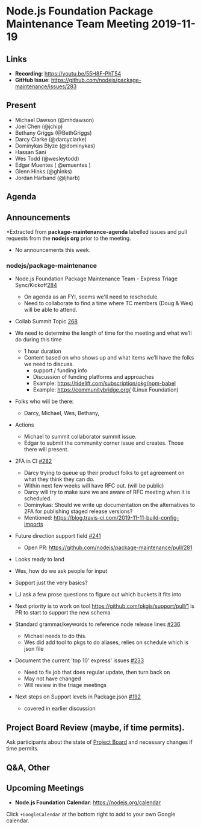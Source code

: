 ﻿# Node.js Foundation Package Maintenance Team Meeting 2019-11-19

## Links

* **Recording**: https://youtu.be/55H8F-PhT54 
* **GitHub Issue**: https://github.com/nodejs/package-maintenance/issues/283

## Present

* Michael Dawson (@mhdawson)
* Joel Chen (@jchip)
* Bethany Griggs (@BethGriggs)
* Darcy Clarke (@darcyclarke)
* Dominykas Blyze (@dominykas)
* Hassan Sani
* Wes Todd (@wesleytodd)
* Edgar Muentes ( @emuentes )
* Glenn Hinks (@ghinks)
* Jordan Harband (@ljharb)


## Agenda

## Announcements
 
*Extracted from **package-maintenance-agenda** labelled issues and pull requests from the **nodejs org** prior to the meeting.


* No announcements this week.

### nodejs/package-maintenance


* Node.js Foundation Package Maintenance Team - Express Triage Sync/Kickoff[284](https://github.com/nodejs/package-maintenance/issues/284)
  * On agenda as an FYI, seems we'll need to reschedule.
  * Need to collaborate to find a time where TC members (Doug & Wes) will be able to attend.

* Collab Summit Topic [268](https://github.com/nodejs/package-maintenance/issues/268)
* We need to determine the length of time for the meeting and what we’ll do during this time
   * 1 hour duration
   * Content based on who shows up and what items we’ll have the folks we need to discuss.
      * support / funding info
      * Discussion of funding platforms and approaches
      * Example: https://tidelift.com/subscription/pkg/npm-babel
      * Example: https://communitybridge.org/ (Linux Foundation)
* Folks who will be there:
  * Darcy, Michael, Wes, Bethany, 

* Actions
  * Michael to summit collaborator summit issue.
  * Edgar to submit the community corner issue and creates. Those there will present.

* 2FA in CI [#282](https://github.com/nodejs/package-maintenance/pull/282)
  * Darcy trying to queue up their product folks to get agreement on what they
    think they can do.
  * Within next few weeks will have RFC out. (will be public)
  * Darcy will try to make sure we are aware of RFC meeting when it is scheduled.
  * Dominykas: Should we write up documentation on the alternatives to 2FA for publishing staged release versions?
  * Mentioned: https://blog.travis-ci.com/2019-11-11-build-config-imports

* Future direction support field [#241](https://github.com/nodejs/package-maintenance/issues/241)
  * Open PR: https://github.com/nodejs/package-maintenance/pull/281
 * Looks ready to land
  * Wes, how do we ask people for input
  * Support just the very basics?
  * LJ ask a few prose questions to figure out which buckets it fits into
  * Next priority is to work on tool  https://github.com/pkgjs/support/pull/1 is PR to start
    to support the new schema

* Standard grammar/keywords to reference node release lines [#236](https://github.com/nodejs/package-maintenance/issues/236)
  * Michael needs to do this.
  * Wes did add tool to pkgs to do aliases, relies on schedule which is json file

* Document the current 'top 10' express' issues [#233](https://github.com/nodejs/package-maintenance/issues/233)
  * Need to fix job that does regular update, then turn back on
  * May not have changed
  * Will review in the triage meetings

* Next steps on Support levels in Package.json [#192](https://github.com/nodejs/package-maintenance/issues/192)
  * covered in earlier discussion

## Project Board Review (maybe, if time permits).


Ask participants about the state of [Project Board](https://github.com/nodejs/package-maintenance/projects/1) and necessary changes if time permits.


## Q&A, Other


## Upcoming Meetings


* **Node.js Foundation Calendar**: https://nodejs.org/calendar


Click `+GoogleCalendar` at the bottom right to add to your own Google calendar.
